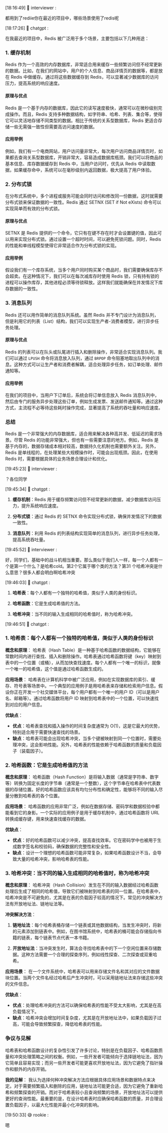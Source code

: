 [18:16:49] 🎤 interviewer : 

 都用到了rediie你在最近的项目中，哪些场景使用了redis呢

[18:17:26] 🤖 chatgpt : 

 在我最近的项目中，Redis 被广泛用于多个场景，主要包括以下几种用途：

### 1. **缓存机制**
Redis 作为一个高效的内存数据库，非常适合用来缓存一些频繁访问但不经常更新的数据。比如，在我们的网站中，用户的个人信息、商品详情页的数据等，都是放在 Redis 中做缓存。通过将这些数据缓存到 Redis，可以显著减少数据库的访问压力，提高系统的响应速度。

#### **原理与优点**
Redis 是一个基于内存的数据库，因此它的读写速度极快，通常可以在微秒级别完成操作。而且，Redis 支持多种数据结构，如字符串、哈希、列表、集合等，使得它可以灵活地存储不同类型的数据。相比于传统的关系型数据库，Redis 更适合存储一些无需强一致性但需要高访问速度的数据。

#### **应用举例**
例如，我们有一个电商网站，用户访问量非常大，每次用户访问商品详情页时，如果都去查询关系型数据库，开销非常大，容易造成数据库瓶颈。我们可以将商品的基本信息、库存数据缓存到 Redis 中，当用户访问时，优先从 Redis 中读取数据，如果缓存命中，系统可以在毫秒级别内返回数据，极大提高了用户体验。

### 2. **分布式锁**
在分布式系统中，多个进程或服务可能会同时访问和修改同一份数据，这时就需要分布式锁来保证数据的一致性。Redis 通过 SETNX (SET if Not eXists) 命令可以实现简单而有效的分布式锁。

#### **原理与优点**
SETNX 是 Redis 提供的一个命令，它只有在键不存在时才会设置键的值，因此可以用来实现分布式锁。通过设置一个超时时间，可以避免死锁问题。同时，Redis 的性能和单线程模型使得它非常适合作为分布式锁的实现。

#### **应用举例**
假设我们有一个库存系统，当多个用户同时购买某个商品时，我们需要确保库存不会超卖。在这种情况下，我们可以在每次减库存时使用 Redis 锁，只有持有锁的进程可以操作库存，其他进程必须等待锁释放。这样我们就能确保在并发情况下库存数据的一致性。

### 3. **消息队列**
Redis 还可以用作简单的消息队列系统。虽然 Redis 并不专门设计为消息队列，但是利用它的列表（List）结构，我们可以实现生产者-消费者模型，进行异步任务处理。

#### **原理与优点**
Redis 的列表可以在队头或队尾进行插入和删除操作，非常适合实现消息队列。我们可以通过 `LPUSH` 命令将消息放入队列，通过 `BRPOP` 命令阻塞地取出队列中的消息。这种方式可以让生产者和消费者解耦，适合处理异步任务，如订单处理、邮件通知等。

#### **应用举例**
在我们的项目中，当用户下订单后，系统会将订单信息放入 Redis 消息队列中，然后由专门的服务异步处理这些订单，例如生成发票、发送邮件通知等。通过这种方式，主流程不必等待这些耗时操作完成，显著提高了系统的吞吐量和响应速度。

### **总结**
Redis 是一个非常强大的内存数据库，适合用来解决各种高并发、低延迟的需求场景。尽管 Redis 的功能非常强大，但也有一些需要注意的地方。例如，Redis 是基于内存的，数据存储成本相对较高，数据持久化机制也需要额外关注。另外，Redis 是单线程的，在处理某些大规模操作时，可能会出现瓶颈。因此，在使用 Redis 时，需要根据具体的业务场景合理设计和优化。

[19:45:23] 🎤 interviewer : 

 ？各位同学

[19:45:34] 🤖 chatgpt : 

 1. **缓存机制**：Redis 用于缓存频繁访问但不经常更新的数据，减少数据库访问压力，提升系统响应速度。

2. **分布式锁**：通过 Redis 的 SETNX 命令实现分布式锁，确保并发情况下的数据一致性。

3. **消息队列**：利用 Redis 的列表结构实现简单的消息队列，进行异步任务处理，提高系统吞吐量。

[19:45:52] 🎤 interviewer : 

 好，同学们，基础中的战斗机相当重要。那么类似于我们人一样，每一个人都有一个是第一个什么？是哈希cold。第2个它属于哪个类的方法？第31 个哈希冲突是什么意思？很多人都会明白啊哈希冲突

[19:46:03] 🤖 chatgpt : 

 1. **哈希表**：每个人都有一个独特的哈希值，类似于人类的身份标识。

2. **哈希函数**：它是生成哈希值的方法。

3. **哈希冲突**：当不同的输入生成相同的哈希值时，称为哈希冲突。

[19:46:51] 🤖 chatgpt : 

 ### 1. **哈希表**：每个人都有一个独特的哈希值，类似于人类的身份标识

**概念和原理**：
哈希表（Hash Table）是一种基于哈希函数的数据结构，它能够在常数时间内进行查找、插入和删除操作。哈希表通过哈希函数将键（key）映射到表中的一个位置（或桶），从而加快查找速度。每个人都有一个唯一的标识，就像一个唯一的哈希值，这个值是通过哈希函数生成的。

**应用场景**：
哈希表在计算机科学中被广泛应用，例如在实现数据库的索引、缓存、符号表等场景中。一个典型的应用例子是用哈希表来存储和检索用户信息。假设你正在开发一个社交媒体平台，每个用户都有一个唯一的用户 ID（可以是用户名、邮箱等）。通过哈希函数将用户 ID 映射到哈希表中的一个位置，可以快速找到对应的用户信息。

**优缺点**：
- **优点**：哈希表查找和插入操作的时间复杂度通常为 O(1)，这是它最大的优势，特别适合用于需要快速查找的场景。
- **缺点**：哈希表可能会出现哈希冲突，当多个键被映射到同一个位置时，需要处理冲突，这会影响性能。另外，哈希表的性能依赖于哈希函数的质量和负载因子（装载因子）。

### 2. **哈希函数**：它是生成哈希值的方法

**概念和原理**：
哈希函数（Hash Function）是将输入数据（通常是字符串、数字等）转换为固定长度的字节串（通常是一个整数），这个字节串在哈希表中代表数据的存储位置。好的哈希函数应该具有均匀分布性和确定性，能够将不同的输入尽量分散到哈希表的各个位置。

**应用场景**：
哈希函数的应用非常广泛，例如在数据存储、密码学和数据校验中都能看到它的身影。一个实际的应用例子是用于缓存机制中，通过哈希函数将 URL 转换成缓存键，用来快速查找缓存的数据。

**优缺点**：
- **优点**：好的哈希函数可以减少冲突，提高查找效率。它在密码学中也被用于生成数字签名和校验码，确保数据的完整性和安全性。
- **缺点**：设计一个理想的哈希函数可能非常复杂，如果哈希函数设计不当，会导致大量的哈希冲突，影响哈希表的性能。

### 3. **哈希冲突**：当不同的输入生成相同的哈希值时，称为哈希冲突

**概念和原理**：
哈希冲突（Hash Collision）发生在不同的输入数据经过哈希函数处理后生成了相同的哈希值，导致它们被映射到哈希表的同一位置。在哈希表中，哈希冲突是不可避免的，尤其是在表的负载因子较高的情况下。常见的冲突解决方法有开放地址法、链地址法等。

**冲突解决方法**：
1. **链地址法**：每个哈希表桶存储一个链表或其他数据结构，当发生冲突时，将新的元素添加到链表中。例如，在图书馆系统中，哈希表的桶可能会存储指向书籍的链表，每个链表节点代表一本书籍。
   
2. **开放地址法**：当冲突发生时，算法会寻找哈希表中的下一个空闲位置来存储数据。这种方法需要一个合理的探查序列，例如线性探查、二次探查或双重哈希。

**应用场景**：
在一个文件系统中，哈希表可以用来存储文件名和其对应的文件数据块位置。当两个文件名经过哈希后产生冲突时，可以采用链地址法来存储这些冲突的文件信息。

**优缺点**：
- **优点**：处理哈希冲突的方法可以确保哈希表的性能不受太大影响，尤其是在高负载情况下。
- **缺点**：哈希冲突会增加时间复杂度，尤其是在开放地址法中，如果负载因子过高，可能会导致频繁探查，降低哈希表的性能。

### 争议与见解

哈希表和哈希函数设计的复杂性引发了许多讨论，特别是在负载因子、哈希函数质量和冲突处理策略之间的权衡。例如，一些开发者可能倾向于选择链地址法，因为它简单且容易实现；而另一些开发者可能更喜欢开放地址法，因为它避免了指针操作和额外的内存开销。

**我的见解**：
我认为选择何种冲突解决方法应根据具体应用场景和数据特点来决定。对于需要频繁插入和删除的应用，链地址法可能更合适，因为它避免了重新哈希和频繁探查的开销。而对于哈希表较小且查询频繁的场景，开放地址法可以提供更好的查询性能。最重要的是，在设计哈希表时应确保哈希函数的质量，并合理设置负载因子，以最大化性能并最小化冲突的影响。

[19:50:33] 😅 rookie : 

 嗯